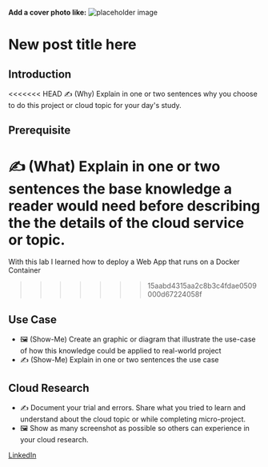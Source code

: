 **Add a cover photo like:**
![placeholder image](https://via.placeholder.com/1200x600)

# New post title here

## Introduction

<<<<<<< HEAD
✍️ (Why) Explain in one or two sentences why you choose to do this project or cloud topic for your day's study.

## Prerequisite

✍️ (What) Explain in one or two sentences the base knowledge a reader would need before describing the the details of the cloud service or topic.
=======
With this lab I learned how to deploy a Web App that runs on a Docker Container
>>>>>>> 15aabd4315aa2c8b3c4fdae0509000d67224058f

## Use Case

- 🖼️ (Show-Me) Create an graphic or diagram that illustrate the use-case of how this knowledge could be applied to real-world project
- ✍️ (Show-Me) Explain in one or two sentences the use case

## Cloud Research

- ✍️ Document your trial and errors. Share what you tried to learn and understand about the cloud topic or while completing micro-project.
- 🖼️ Show as many screenshot as possible so others can experience in your cloud research.

[LinkedIn](link)
